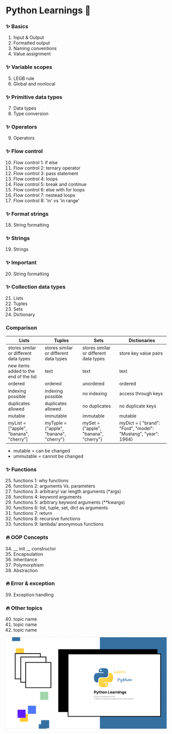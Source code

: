 # Python Learnings 🐍

### ✨ Basics
1. Input & Output
2. Formatted output
3. Naming conventions
4. Value assignment

### ✨ Variable scopes
5. LEGB rule
6. Global and nonlocal

### ✨ Primitive data types
7. Data types
8. Type conversion

### ✨ Operators
9. Operators

### ✨ Flow control
10. Flow control 1: if else
11. Flow control 2: ternary operator
12. Flow control 3: pass statement
13. Flow control 4: loops
14. Flow control 5: break and continue 
15. Flow control 6: else with for loops
16. Flow control 7: nestead loops
17. Flow control 8: 'in' vs 'in range'

### ✨ Format strings
18. String formatting

### ✨ Strings
19. Strings

### ✨ Important
20. String formatting

### ✨ Collection data types
21. Lists
22. Tuples
23. Sets
24. Dictionary

### Comparison

Lists  | Tuples | Sets | Dictionaries
------------- | ------------- | ------------- | -------------
stores similar or different data types | stores similar or different data types | stores similar or different data types | store key value pairs
new items added to the end of the list | text | text | text
ordered | ordered | unordered | ordered
indexing possible | indexing possible | no indexing | access through keys
duplicates allowed | duplicates allowed | no duplicates | no duplicate keys
mutable | immutable | immutable | mutable
myList = ["apple", "banana", "cherry"] | myTyple = ("apple", "banana", "cherry") | mySet = {"apple", "banana", "cherry"} | myDict = { "brand": "Ford", "model": "Mustang", "year": 1964}

- mutable = can be changed
- ummutable = cannot be changed

### ✨ Functions
25. functions 1: why functions
26. functions 2: arguments Vs. parameters
27. functions 3: arbitrary/ var length arguments (*args)
28. functions 4: keyword arguments
29. functions 5: arbitrary keyword arguments (**kwargs)
30. functions 6: list, tuple, set, dict as arguments
31. functions 7: return
32. functions 8: recursive functions
33. functions 9: lambda/ anonymous functions

### 🔥 OOP Concepts
34. __ init __ constructor
35. Encapsulation
36. Inheritance
37. Polymorphism
38. Abstraction

### 🔥 Error & exception
39. Exception handling

### 🔥 Other topics
40. topic name
41. topic name
42. topic name

![banner image](banner.png)